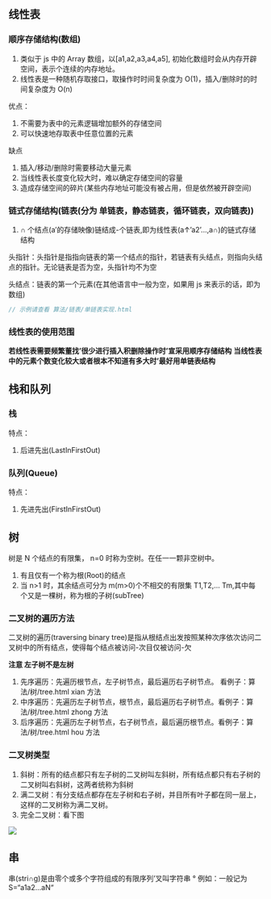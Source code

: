 ## 线性表

### 顺序存储结构(数组)

1. 类似于 js 中的 Array 数组，以[a1,a2,a3,a4,a5], 初始化数组时会从内存开辟空间，表示个连续的内存地址。
2. 线性表是一种随机存取接口，取操作时时间复杂度为 O(1)，插入/删除时的时间复杂度为 O(n)

优点：

1. 不需要为表中的元素逻辑增加额外的存储空间
2. 可以快速地存取表中任意位置的元素

缺点

1. 插入/移动/删除时需要移动大量元素
2. 当线性表长度变化较大时，难以确定存储空间的容量
3. 造成存储空间的碎片(某些内存地址可能没有被占用，但是依然被开辟空间)

### 链式存储结构(链表(分为 单链表，静态链表，循环链表，双向链表))

1. ∩ 个结点(a′的存储映像)链结成-个链表,即为线性表(a↑’a2’...,a∩)的链式存储 结构

头指针：头指针是指指向链表的第一个结点的指针，若链表有头结点，则指向头结点的指针。无论链表是否为空，头指针均不为空

头结点：链表的第一个元素(在其他语言中一般为空，如果用 js 来表示的话，即为数组)

```js
// 示例请查看 算法/链表/单链表实现.html
```

### 线性表的使用范围

**若线性表需要频繁董找’很少进行插入积删除操作时’宣采用顺序存储结构**
**当线性表中的元素个数变化较大或者根本不知道有多大时’最好用单链表结构**

## 栈和队列

### 栈

特点：

1. 后进先出(LastInFirstOut)

### 队列(Queue)

特点：

1. 先进先出(FirstInFirstOut)

## 树

树是 N 个结点的有限集， n=0 时称为空树。在任一一颗非空树中。

1. 有且仅有一个称为根(Root)的结点
2. 当 n>1 时，其余结点可分为 m(m>0)个不相交的有限集 T1,T2,... Tm,其中每个又是一棵树，称为根的子树(subTree)

### 二叉树的遍历方法

二叉树的遍历(traversing binary tree)是指从根结点出发按照某种次序依次访问二叉树中的所有结点，使得每个结点被访问-次目仅被访问-欠

**注意 左子树不是左树**

1. 先序遍历：先遍历根节点，左子树节点，最后遍历右子树节点。 看例子：算法/树/tree.html xian 方法
2. 中序遍历：先遍历左子树节点，根节点，最后遍历右子树节点。看例子：算法/树/tree.html zhong 方法
3. 后序遍历：先遍历左子树节点，右子树节点，最后遍历根节点。看例子：算法/树/tree.html hou 方法

### 二叉树类型

1. 斜树：所有的结点都只有左子树的二叉树叫左斜树，所有结点都只有右子树的二叉树叫右斜树，这两者统称为斜树
2. 满二叉树：有分支结点都存在左子树和右子树，并目所有叶子都在同一层上，这样的二叉树称为满二叉树。
3. 完全二叉树：看下图

![](http://www.xiesmallxie.cn/20220621111753.png)

## 串

串(stri∩g)是由零个或多个字符组成的有限序列’叉叫字符串 ° 例如：一般记为 S=“a1a2...aN“
